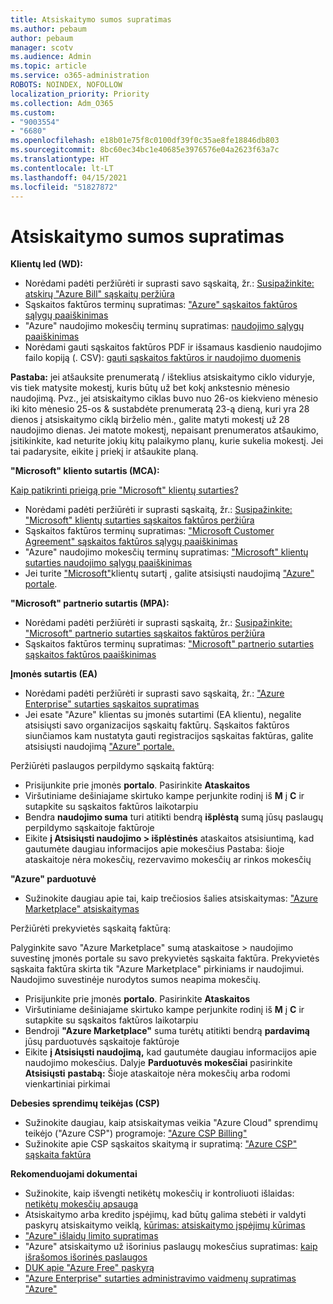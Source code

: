 ```yaml
---
title: Atsiskaitymo sumos supratimas
ms.author: pebaum
author: pebaum
manager: scotv
ms.audience: Admin
ms.topic: article
ms.service: o365-administration
ROBOTS: NOINDEX, NOFOLLOW
localization_priority: Priority
ms.collection: Adm_O365
ms.custom:
- "9003554"
- "6680"
ms.openlocfilehash: e18b01e75f8c0100df39f0c35ae8fe18846db803
ms.sourcegitcommit: 8bc60ec34bc1e40685e3976576e04a2623f63a7c
ms.translationtype: HT
ms.contentlocale: lt-LT
ms.lasthandoff: 04/15/2021
ms.locfileid: "51827872"
---
```

# <a name="understand-billing-amount"></a>Atsiskaitymo sumos supratimas

**Klientų led (WD):**

- Norėdami padėti peržiūrėti ir suprasti savo sąskaitą, žr.: [Susipažinkite: atskirų "Azure Bill" sąskaitų peržiūra](https://docs.microsoft.com/azure/cost-management-billing/understand/review-individual-bill?WT.mc_id=Portal-Microsoft_Azure_Support)
- Sąskaitos faktūros terminų supratimas: ["Azure" sąskaitos faktūros sąlygų paaiškinimas](https://docs.microsoft.com/azure/cost-management-billing/understand/understand-invoice?WT.mc_id=Portal-Microsoft_Azure_Support)
- "Azure" naudojimo mokesčių terminų supratimas: [naudojimo sąlygų paaiškinimas](https://docs.microsoft.com/azure/cost-management-billing/understand/understand-usage?WT.mc_id=Portal-Microsoft_Azure_Support)
- Norėdami gauti sąskaitos faktūros PDF ir išsamaus kasdienio naudojimo failo kopiją (. CSV): [gauti sąskaitos faktūros ir naudojimo duomenis](https://docs.microsoft.com/azure/billing/billing-download-azure-invoice-daily-usage-date?WT.mc_id=Portal-Microsoft_Azure_Support)

**Pastaba:** jei atšauksite prenumeratą / išteklius atsiskaitymo ciklo viduryje, vis tiek matysite mokestį, kuris būtų už bet kokį ankstesnio mėnesio naudojimą. Pvz., jei atsiskaitymo ciklas buvo nuo 26-os kiekvieno mėnesio iki kito mėnesio 25-os & sustabdėte prenumeratą 23-ą dieną, kuri yra 28 dienos į atsiskaitymo ciklą birželio mėn., galite matyti mokestį už 28 naudojimo dienas. Jei matote mokestį, nepaisant prenumeratos atšaukimo, įsitikinkite, kad neturite jokių kitų palaikymo planų, kurie sukelia mokestį. Jei tai padarysite, eikite į priekį ir atšaukite planą.

**"Microsoft" kliento sutartis (MCA):**

[Kaip patikrinti prieigą prie "Microsoft" klientų sutarties?](https://docs.microsoft.com/azure/cost-management-billing/manage/download-azure-invoice-daily-usage-date?WT.mc_id=Portal-Microsoft_Azure_Support#check-access-to-a-microsoft-customer-agreement)

- Norėdami padėti peržiūrėti ir suprasti sąskaitą, žr.: [Susipažinkite: "Microsoft" klientų sutarties sąskaitos faktūros peržiūra](https://docs.microsoft.com/azure/cost-management-billing/understand/review-customer-agreement-bill?WT.mc_id=Portal-Microsoft_Azure_Support)
- Sąskaitos faktūros terminų supratimas: ["Microsoft Customer Agreement" sąskaitos faktūros sąlygų paaiškinimas](https://docs.microsoft.com/azure/cost-management-billing/understand/mca-understand-your-invoice?WT.mc_id=Portal-Microsoft_Azure_Support)
- "Azure" naudojimo mokesčių terminų supratimas: ["Microsoft" klientų sutarties naudojimo sąlygų paaiškinimas](https://docs.microsoft.com/azure/cost-management-billing/understand/mca-understand-your-usage?WT.mc_id=Portal-Microsoft_Azure_Support)
- Jei turite ["Microsoft"](https://docs.microsoft.com/azure/cost-management-billing/manage/download-azure-invoice-daily-usage-date?WT.mc_id=Portal-Microsoft_Azure_Support#check-access-to-a-microsoft-customer-agreement)klientų sutartį , galite atsisiųsti naudojimą ["Azure" portale](https://portal.azure.com/).

**"Microsoft" partnerio sutartis (MPA):**

- Norėdami padėti peržiūrėti ir suprasti sąskaitą, žr.: [Susipažinkite: "Microsoft" partnerio sutarties sąskaitos faktūros peržiūra](https://docs.microsoft.com/azure/cost-management-billing/understand/review-partner-agreement-bill?WT.mc_id=Portal-Microsoft_Azure_Support)
- Sąskaitos faktūros terminų supratimas: ["Microsoft" partnerio sutarties sąskaitos faktūros paaiškinimas](https://docs.microsoft.com/azure/cost-management-billing/understand/mpa-invoice-terms?WT.mc_id=Portal-Microsoft_Azure_Support)

**Įmonės sutartis (EA)**

- Norėdami padėti peržiūrėti ir suprasti savo sąskaitą, žr.: ["Azure Enterprise" sutarties sąskaitos supratimas](https://docs.microsoft.com/azure/cost-management-billing/understand/review-enterprise-agreement-bill?WT.mc_id=Portal-Microsoft_Azure_Support)
- Jei esate "Azure" klientas su įmonės sutartimi (EA klientu), negalite atsisiųsti savo organizacijos sąskaitų faktūrų. Sąskaitos faktūros siunčiamos kam nustatyta gauti registracijos sąskaitas faktūras, galite atsisiųsti naudojimą ["Azure" portale.](https://portal.azure.com/)

Peržiūrėti paslaugos perpildymo sąskaitą faktūrą:

- Prisijunkite prie įmonės **portalo**. Pasirinkite **Ataskaitos**
- Viršutiniame dešiniajame skirtuko kampe perjunkite rodinį iš **M** į **C** ir sutapkite su sąskaitos faktūros laikotarpiu
- Bendra **naudojimo suma** turi atitikti bendrą **išplėstą** sumą jūsų paslaugų perpildymo sąskaitoje faktūroje
- Eikite **į Atsisiųsti naudojimo > išplėstinės** ataskaitos atsisiuntimą, kad gautumėte daugiau informacijos apie mokesčius Pastaba: šioje ataskaitoje nėra mokesčių, rezervavimo mokesčių ar rinkos mokesčių 

**"Azure" parduotuvė**

- Sužinokite daugiau apie tai, kaip trečiosios šalies atsiskaitymas: ["Azure Marketplace" atsiskaitymas](https://docs.microsoft.com/azure/billing/billing-understand-your-azure-marketplace-charges?WT.mc_id=Portal-Microsoft_Azure_Support)

Peržiūrėti prekyvietės sąskaitą faktūrą:

Palyginkite savo "Azure Marketplace" sumą ataskaitose > naudojimo suvestinę įmonės portale su savo prekyvietės sąskaita faktūra. Prekyvietės sąskaita faktūra skirta tik "Azure Marketplace" pirkiniams ir naudojimui. Naudojimo suvestinėje nurodytos sumos neapima mokesčių.

- Prisijunkite prie įmonės **portalo**. Pasirinkite **Ataskaitos**
- Viršutiniame dešiniajame skirtuko kampe perjunkite rodinį iš **M** į **C** ir sutapkite su sąskaitos faktūros laikotarpiu
- Bendroji **"Azure Marketplace"** suma turėtų atitikti bendrą **pardavimą** jūsų parduotuvės sąskaitoje faktūroje
- Eikite **į Atsisiųsti naudojimą,** kad gautumėte daugiau informacijos apie naudojimo mokesčius. Dalyje **Parduotuvės mokesčiai** pasirinkite **Atsisiųsti** **pastabą:** Šioje ataskaitoje nėra mokesčių arba rodomi vienkartiniai pirkimai

**Debesies sprendimų teikėjas (CSP)**

- Sužinokite daugiau, kaip atsiskaitymas veikia "Azure Cloud" sprendimų teikėjo ("Azure CSP") programoje: ["Azure CSP Billing"](https://docs.microsoft.com/azure/cloud-solution-provider/billing/azure-csp-billing-overview?WT.mc_id=Portal-Microsoft_Azure_Support)
- Sužinokite apie CSP sąskaitos skaitymą ir supratimą: ["Azure CSP" sąskaita faktūra](https://docs.microsoft.com/azure/cloud-solution-provider/billing/azure-csp-invoice?WT.mc_id=Portal-Microsoft_Azure_Support)

**Rekomenduojami dokumentai**

- Sužinokite, kaip išvengti netikėtų mokesčių ir kontroliuoti išlaidas: [netikėtų mokesčių apsauga](https://docs.microsoft.com/azure/cost-management-billing/manage/getting-started?WT.mc_id=Portal-Microsoft_Azure_Support)
- Atsiskaitymo arba kredito įspėjimų, kad būtų galima stebėti ir valdyti paskyrų atsiskaitymo veiklą, [kūrimas: atsiskaitymo įspėjimų kūrimas](https://docs.microsoft.com/azure/cost-management-billing/costs/cost-mgt-alerts-monitor-usage-spending?WT.mc_id=Portal-Microsoft_Azure_Support)
- ["Azure" išlaidų limito supratimas](https://docs.microsoft.com/azure/cost-management-billing/manage/spending-limit?WT.mc_id=Portal-Microsoft_Azure_Support)
- "Azure" atsiskaitymo už išorinius paslaugų mokesčius supratimas: [kaip išrašomos išorinės paslaugos](https://docs.microsoft.com/azure/cost-management-billing/understand/understand-azure-marketplace-charges?WT.mc_id=Portal-Microsoft_Azure_Support)
- [DUK apie "Azure Free" paskyrą](https://azure.microsoft.com/free/free-account-faq/)
- ["Azure Enterprise" sutarties administravimo vaidmenų supratimas "Azure"](https://docs.microsoft.com/azure/cost-management-billing/manage/understand-ea-roles?WT.mc_id=Portal-Microsoft_Azure_Support)